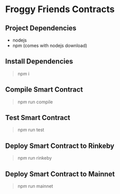# Froggy Friends Contracts


## Project Dependencies
- nodejs 
- npm (comes with nodejs download)
## Install Dependencies
> npm i

## Compile Smart Contract
> npm run compile

## Test Smart Contract
> npm run test

## Deploy Smart Contract to Rinkeby
> npm run rinkeby

## Deploy Smart Contract to Mainnet
> npm run mainnet